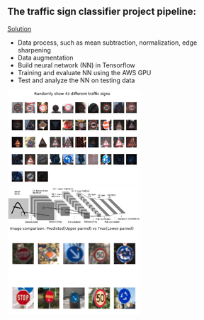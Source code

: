 ##  The traffic sign classifier project pipeline:
[Solution](Traffic_Sign_Classifier.ipynb)
* Data process, such as mean subtraction, normalization, edge sharpening
* Data augmentation
* Build neural network (NN) in Tensorflow
* Training and evaluate NN using the AWS GPU
* Test and analyze the NN on testing data

<img src="1.png" width="300">

<img src="lenet.png" width="300">

<img src="3.png" width="300">
